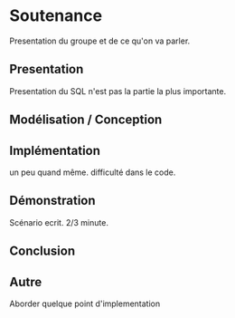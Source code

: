 # Soutenance

Presentation du groupe et de ce qu'on va parler.

## Presentation

Presentation du SQL n'est pas la partie la plus importante.

## Modélisation / Conception

## Implémentation

un peu quand même. difficulté dans le code.

## Démonstration

Scénario ecrit. 2/3 minute.

## Conclusion

## Autre

Aborder quelque point d'implementation